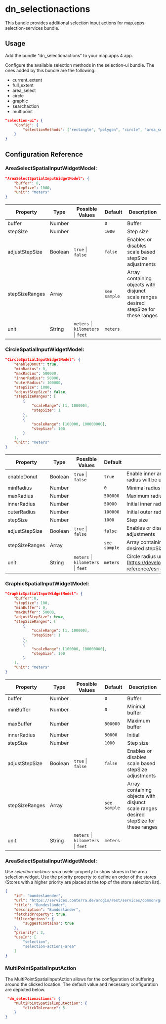# dn_selectionactions

This bundle provides additional selection input actions for map.apps selection-services bundle.

## Usage

Add the bundle "dn_selectionactions" to your map.apps 4 app.

Configure the available selection methods in the selection-ui bundle. The ones added by this bundle are the following:
- current_extent
- full_extent
- area_select
- circle
- graphic
- searchaction
- multipoint

```json
"selection-ui": {
    "Config": {
        "selectionMethods": ["rectangle", "polygon", "circle", "area_select", "multipoint"]
    }
}
```

## Configuration Reference
### AreaSelectSpatialInputWidgetModel:
```json
"AreaSelectSpatialInputWidgetModel": {
    "buffer": 0,
    "stepSize": 1000,
    "unit": "meters"
}
```
| Property                       | Type    | Possible Values                                        | Default          | Description                                                                                                             |
|--------------------------------|---------|--------------------------------------------------------|------------------|-------------------------------------------------------------------------------------------------------------------------|
| buffer                    | Number |                       | ```0```       |Buffer                                  |                                                                                           |
| stepSize                       | Number  |                                                        | ```1000```       | Step size                                                                                                               |
| adjustStepSize                 | Boolean | ```true``` &#124; ```false```                          | ```false```      | Enables or disables scale based stepSize adjustments                                                                    |
| stepSizeRanges                 | Array   |                                                        | ```see sample``` | Array containing objects with disjunct scale ranges desired stepSize for these ranges                                   |
| unit                           | String  | ```meters``` &#124; ```kilometers``` &#124; ```feet``` | ```meters```     | |
### CircleSpatialInputWidgetModel:
```json
"CircleSpatialInputWidgetModel": {
    "enableDonut": true,
    "minRadius": 0,
    "maxRadius": 500000,
    "innerRadius": 50000,
    "outerRadius": 100000,
    "stepSize": 1000,
    "adjustStepSize": false,
    "stepSizeRanges": [
        {
            "scaleRange": [1, 100000],
            "stepSize": 1
        },
        {
            "scaleRange": [100000, 100000000],
            "stepSize": 100
        }
    ],
    "unit": "meters"
}
```
| Property                       | Type    | Possible Values                                        | Default          | Description                                                                                                             |
|--------------------------------|---------|--------------------------------------------------------|------------------|-------------------------------------------------------------------------------------------------------------------------|
| enableDonut                    | Boolean | ```true``` &#124; ```false```                          | ```true```       | Enable inner and outer radius. If disabled only outer radius will be used.                                              |
| minRadius                      | Number  |                                                        | ```0```          | Minimal radius                                                                                                          |
| maxRadius                      | Number  |                                                        | ```500000```     | Maximum radius                                                                                                          |
| innerRadius                    | Number  |                                                        | ```50000```      | Initial inner radius                                                                                                    |
| outerRadius                    | Number  |                                                        | ```100000```     | Initial outer radius                                                                                                    |
| stepSize                       | Number  |                                                        | ```1000```       | Step size                                                                                                               |
| adjustStepSize                 | Boolean | ```true``` &#124; ```false```                          | ```false```      | Enables or disables scale based stepSize adjustments                                                                    |
| stepSizeRanges                 | Array   |                                                        | ```see sample``` | Array containing objects with disjunct scale ranges desired stepSize for these ranges                                   |
| unit                           | String  | ```meters``` &#124; ```kilometers``` &#124; ```feet``` | ```meters```     | Circle radius unit (https://developers.arcgis.com/javascript/latest/api-reference/esri-geometry-Circle.html#radiusUnit) |

### GraphicSpatialInputWidgetModel:
```json
"GraphicSpatialInputWidgetModel": {
    "buffer":0,
    "stepSize": 100,
    "minBuffer": 0,
    "maxBuffer": 50000,
    "adjustStepSize": true,
    "stepSizeRanges": [
        {
            "scaleRange": [1, 100000],
            "stepSize": 1
        },
        {
            "scaleRange": [100000, 100000000],
            "stepSize": 100
        }
    ],
    "unit": "meters"
}
```

| Property                       | Type    | Possible Values                                        | Default          | Description                                                                                                             |
|--------------------------------|---------|--------------------------------------------------------|------------------|-------------------------------------------------------------------------------------------------------------------------|
| buffer                      | Number  |                                                        | ```0```          | Buffer                                                                                                          |
| minBuffer                      | Number  |                                                        | ```0```          | Minimal buffer                                                                                                          |
| maxBuffer                      | Number  |                                                        | ```500000```     | Maximum buffer                                                                                                          |
| innerRadius                    | Number  |                                                        | ```50000```      | Initial 
| stepSize                       | Number  |                                                        | ```1000```       | Step size                                                                                                               |
| adjustStepSize                 | Boolean | ```true``` &#124; ```false```                          | ```false```      | Enables or disables scale based stepSize adjustments                                                                    |
| stepSizeRanges                 | Array   |                                                        | ```see sample``` | Array containing objects with disjunct scale ranges desired stepSize for these ranges                                   |
| unit                           | String  | ```meters``` &#124; ```kilometers``` &#124; ```feet``` | ```meters```     |  |

### AreaSelectSpatialInputWidgetModel:
Use _selection-actions-area_ useIn-property to show stores in the area selection widget.
Use the priority property to define an order of the stores (Stores with a higher priority are placed at the top of the store selection list).

```json
{
    "id": "bundeslaender",
    "url": "https://services.conterra.de/arcgis/rest/services/common/grenzen/FeatureServer/2",
    "title": "Bundesländer",
    "description": "Bundesländer",
    "fetchIdProperty": true,
    "filterOptions": {
        "suggestContains": true
    },
    "priority": 2,
    "useIn": [
        "selection",
        "selection-actions-area"
    ]
}
```

### MultiPointSpatialInputAction
The MultiPointSpatialInputAction allows for the configuration of buffering around the clicked location. The default value and necessary configuration are depicted below.
````json
 "dn_selectionactions": {
    "MultiPointSpatialInputAction": {
        "clickTolerance": 5
    }
}
````

